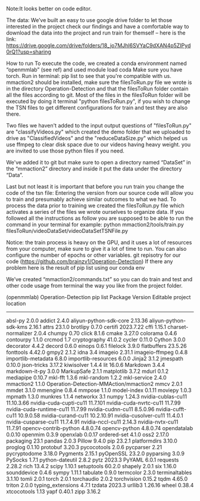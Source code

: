 Note:It looks better on code editor.

The data:
We’ve built an easy to use google drive folder to let those interested in the project check our findings and have a comfortable way to download the data into the project and run train for themself – here is the link:
https://drive.google.com/drive/folders/18_jo7MJhl6SVYaC9dXAN4p5ZIPyd0rQ1?usp=sharing

How to run
To execute the code, we created a conda environment named “openmmlab” (see ref) and used module load coda
Make sure you have torch. Run in terminal: pip list to see that you're compatible with us.
mmaction2 should be installed, make sure the filesToRun.py file we wrote is in the directory Operation-Detection and that the filesToRun folder contain all the files according to git.
Most of the files in the filesToRun folder will be executed by doing it terminal "python filesToRun.py", if you wish to change the TSN files to get different configurations for train and test they are also there.

Two files we haven't added to the input output questions of "filesToRun.py" are "classifyVideos.py" which created the demo folder that we uploaded to drive as "ClassifiedVideos"
and the "reduceDataSize.py" which helped us use ffmpeg to clear disk space due to our videos having heavy weight. you are invited to use those python files if you need.

We've added it to git but make sure to open a directory named “DataSet” in the “mmaction2” directory and inside it put the data under the directory “Data”.

Last but not least it is important that before you run train you change the code of the tsn file: 
Entering the version from our source code will allow you to train and presumably achieve similar outcomes to what we had.
To process the data prior to training we created the filesToRun.py file which activates a series of the files we wrote ourselves to organize data.
If you followed all the instructions as follow you are supposed to be able to run the command in your terminal for example:
python mmaction2/tools/train.py filesToRun/videoDataSet/videoDataSetTSNFile.py 

Notice: the train process is heavy on the GPU, and it uses a lot of resources from your computer, make sure to give it a lot of time to run.
You can also configure the number of epochs or other variables.
git repisotry for our code (https://github.com/brainzv1/Operation-Detection)
If there any problem here is the result of pip list using our conda env

We’ve created “mmaction2/commands.txt” so you can do train and test and other code usage from terminal the way you like from the project folder.

(openmmlab) Operation-Detection pip list
Package                  Version    Editable project location
------------------------ ---------- -------------------------------------------------------------------
absl-py                  2.0.0
addict                   2.4.0
aliyun-python-sdk-core   2.13.36
aliyun-python-sdk-kms    2.16.1
attrs                    23.1.0
brotlipy                 0.7.0
certifi                  2023.7.22
cffi                     1.15.1
charset-normalizer       2.0.4
chumpy                   0.70
click                    8.1.6
cmake                    3.27.0
colorama                 0.4.6
contourpy                1.1.0
crcmod                   1.7
cryptography             41.0.2
cycler                   0.11.0
Cython                   3.0.0
decorator                4.4.2
decord                   0.6.0
einops                   0.6.1
filelock                 3.9.0
flatbuffers              23.5.26
fonttools                4.42.0
gmpy2                    2.1.2
idna                     3.4
imageio                  2.31.1
imageio-ffmpeg           0.4.8
importlib-metadata       6.8.0
importlib-resources      6.0.0
Jinja2                   3.1.2
jmespath                 0.10.0
json-tricks              3.17.2
kiwisolver               1.4.4
lit                      16.0.6
Markdown                 3.4.4
markdown-it-py           3.0.0
MarkupSafe               2.1.1
matplotlib               3.7.2
mdurl                    0.1.2
mediapipe                0.10.7
mkl-fft                  1.3.6
mkl-random               1.2.2
mkl-service              2.4.0
mmaction2                1.1.0     Operation-Detection-MMAction/mmaction2
mmcv                     2.0.1
mmdet                    3.1.0
mmengine                 0.8.4
mmpose                   1.1.0
model-index              0.1.11
moviepy                  1.0.3
mpmath                   1.3.0
munkres                  1.1.4
networkx                 3.1
numpy                    1.24.3
nvidia-cublas-cu11       11.10.3.66
nvidia-cuda-cupti-cu11   11.7.101
nvidia-cuda-nvrtc-cu11   11.7.99
nvidia-cuda-runtime-cu11 11.7.99
nvidia-cudnn-cu11        8.5.0.96
nvidia-cufft-cu11        10.9.0.58
nvidia-curand-cu11       10.2.10.91
nvidia-cusolver-cu11     11.4.0.1
nvidia-cusparse-cu11     11.7.4.91
nvidia-nccl-cu11         2.14.3
nvidia-nvtx-cu11         11.7.91
opencv-contrib-python    4.8.0.74
opencv-python            4.8.0.74
opendatalab              0.0.10
openmim                  0.3.9
openxlab                 0.0.17
ordered-set              4.1.0
oss2                     2.17.0
packaging                23.1
pandas                   2.0.3
Pillow                   9.4.0
pip                      23.2.1
platformdirs             3.10.0
proglog                  0.1.10
protobuf                 3.20.3
pycocotools              2.0.6
pycparser                2.21
pycryptodome             3.18.0
Pygments                 2.15.1
pyOpenSSL                23.2.0
pyparsing                3.0.9
PySocks                  1.7.1
python-dateutil          2.8.2
pytz                     2023.3
PyYAML                   6.0.1
requests                 2.28.2
rich                     13.4.2
scipy                    1.10.1
setuptools               60.2.0
shapely                  2.0.1
six                      1.16.0
sounddevice              0.4.6
sympy                    1.11.1
tabulate                 0.9.0
termcolor                2.3.0
terminaltables           3.1.10
tomli                    2.0.1
torch                    2.0.1
torchaudio               2.0.2
torchvision              0.15.2
tqdm                     4.65.0
triton                   2.0.0
typing_extensions        4.7.1
tzdata                   2023.3
urllib3                  1.26.16
wheel                    0.38.4
xtcocotools              1.13
yapf                     0.40.1
zipp                     3.16.2
